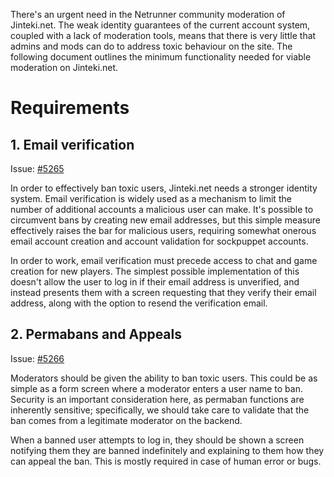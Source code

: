 There's an urgent need in the Netrunner community moderation of Jinteki.net. The weak identity guarantees of the current account system, coupled with a lack of moderation tools, means that there is very little that admins and mods can do to address toxic behaviour on the site. The following document outlines the minimum functionality needed for viable moderation on Jinteki.net.

# Requirements
## 1. Email verification

Issue: [#5265](https://github.com/mtgred/netrunner/issues/5265)

In order to effectively ban toxic users, Jinteki.net needs a stronger identity system. Email verification is widely used as a mechanism to limit the number of additional accounts a malicious user can make. It's possible to circumvent bans by creating new email addresses, but this simple measure effectively raises the bar for malicious users, requiring somewhat onerous email account creation and account validation for sockpuppet accounts.

In order to work, email verification must precede access to chat and game creation for new players. The simplest possible implementation of this doesn't allow the user to log in if their email address is unverified, and instead presents them with a screen requesting that they verify their email address, along with the option to resend the verification email.

## 2. Permabans and Appeals

Issue: [#5266](https://github.com/mtgred/netrunner/issues/5266)

Moderators should be given the ability to ban toxic users. This could be as simple as a form screen where a moderator enters a user name to ban. Security is an important consideration here, as permaban functions are inherently sensitive; specifically, we should take care to validate that the ban comes from a legitimate moderator on the backend.

When a banned user attempts to log in, they should be shown a screen notifying them they are banned indefinitely and explaining to them how they can appeal the ban. This is mostly required in case of human error or bugs.
